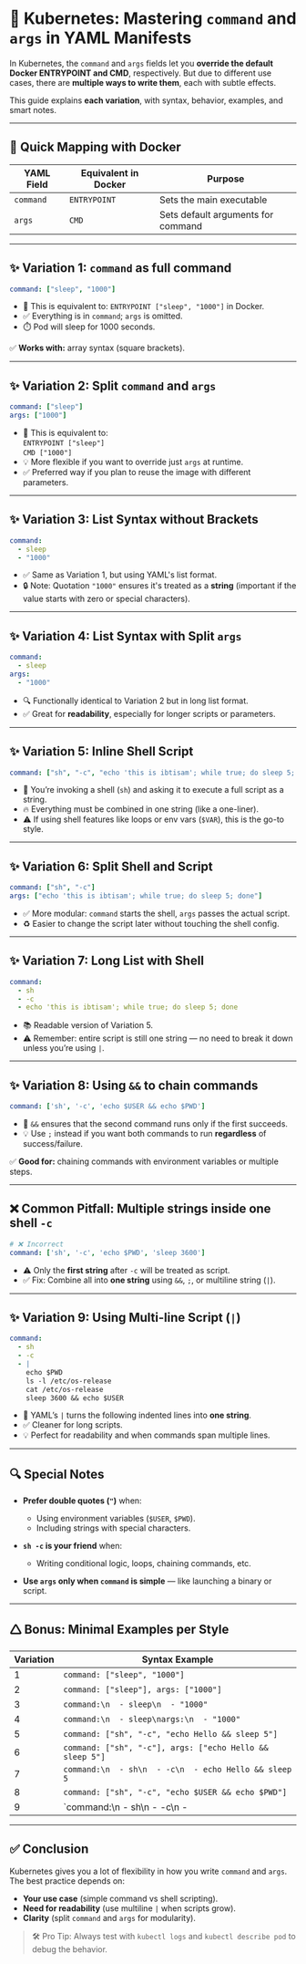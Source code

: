 # 🧠 Kubernetes: Mastering `command` and `args` in YAML Manifests

In Kubernetes, the `command` and `args` fields let you **override the default Docker ENTRYPOINT and CMD**, respectively. But due to different use cases, there are **multiple ways to write them**, each with subtle effects.

This guide explains **each variation**, with syntax, behavior, examples, and smart notes.

---

## 📌 Quick Mapping with Docker

| YAML Field  | Equivalent in Docker | Purpose                              |
|-------------|----------------------|--------------------------------------|
| `command`   | `ENTRYPOINT`         | Sets the main executable             |
| `args`      | `CMD`                | Sets default arguments for command   |

---

## ✨ Variation 1: `command` as full command

```yaml
command: ["sleep", "1000"]
```

- 🧠 This is equivalent to: `ENTRYPOINT ["sleep", "1000"]` in Docker.
- ✅ Everything is in `command`; `args` is omitted.
- ⏱️ Pod will sleep for 1000 seconds.

✅ **Works with:** array syntax (square brackets).

---

## ✨ Variation 2: Split `command` and `args`

```yaml
command: ["sleep"]
args: ["1000"]
```

- 🧠 This is equivalent to:  
  `ENTRYPOINT ["sleep"]`  
  `CMD ["1000"]`
- 💡 More flexible if you want to override just `args` at runtime.
- ✅ Preferred way if you plan to reuse the image with different parameters.

---

## ✨ Variation 3: List Syntax without Brackets

```yaml
command:
  - sleep
  - "1000"
```

- ✅ Same as Variation 1, but using YAML's list format.
- 🔒 Note: Quotation `"1000"` ensures it's treated as a **string** (important if the value starts with zero or special characters).

---

## ✨ Variation 4: List Syntax with Split `args`

```yaml
command:
  - sleep
args:
  - "1000"
```

- 🔍 Functionally identical to Variation 2 but in long list format.
- ✅ Great for **readability**, especially for longer scripts or parameters.

---

## ✨ Variation 5: Inline Shell Script

```yaml
command: ["sh", "-c", "echo 'this is ibtisam'; while true; do sleep 5; done"]
```

- 🧠 You’re invoking a shell (`sh`) and asking it to execute a full script as a string.
- 🔥 Everything must be combined in one string (like a one-liner).
- ⚠️ If using shell features like loops or env vars (`$VAR`), this is the go-to style.

---

## ✨ Variation 6: Split Shell and Script

```yaml
command: ["sh", "-c"]
args: ["echo 'this is ibtisam'; while true; do sleep 5; done"]
```

- ✅ More modular: `command` starts the shell, `args` passes the actual script.
- ♻️ Easier to change the script later without touching the shell config.

---

## ✨ Variation 7: Long List with Shell

```yaml
command:
  - sh
  - -c
  - echo 'this is ibtisam'; while true; do sleep 5; done
```

- 📚 Readable version of Variation 5.
- ⚠️ Remember: entire script is still one string — no need to break it down unless you’re using `|`.

---

## ✨ Variation 8: Using `&&` to chain commands

```yaml
command: ['sh', '-c', 'echo $USER && echo $PWD']
```

- 🧠 `&&` ensures that the second command runs only if the first succeeds.
- 💡 Use `;` instead if you want both commands to run **regardless** of success/failure.

✅ **Good for:** chaining commands with environment variables or multiple steps.

---

## ❌ Common Pitfall: Multiple strings inside one shell `-c`

```yaml
# ❌ Incorrect
command: ['sh', '-c', 'echo $PWD', 'sleep 3600']
```

- ⚠️ Only the **first string** after `-c` will be treated as script.
- ✅ Fix: Combine all into **one string** using `&&`, `;`, or multiline string (`|`).

---

## ✨ Variation 9: Using Multi-line Script (`|`)

```yaml
command:
  - sh
  - -c
  - |
    echo $PWD
    ls -l /etc/os-release
    cat /etc/os-release
    sleep 3600 && echo $USER
```

- 📜 YAML’s `|` turns the following indented lines into **one string**.
- ✅ Cleaner for long scripts.
- 💡 Perfect for readability and when commands span multiple lines.

---

## 🔍 Special Notes

- **Prefer double quotes (`"`)** when:
  - Using environment variables (`$USER`, `$PWD`).
  - Including strings with special characters.
  
- **`sh -c` is your friend** when:
  - Writing conditional logic, loops, chaining commands, etc.
  
- **Use `args` only when `command` is simple** — like launching a binary or script.

---

## 🛆 Bonus: Minimal Examples per Style

| Variation | Syntax Example |
|----------|----------------|
| 1 | `command: ["sleep", "1000"]` |
| 2 | `command: ["sleep"], args: ["1000"]` |
| 3 | `command:\n  - sleep\n  - "1000"` |
| 4 | `command:\n  - sleep\nargs:\n  - "1000"` |
| 5 | `command: ["sh", "-c", "echo Hello && sleep 5"]` |
| 6 | `command: ["sh", "-c"], args: ["echo Hello && sleep 5"]` |
| 7 | `command:\n  - sh\n  - -c\n  - echo Hello && sleep 5` |
| 8 | `command: ["sh", "-c", "echo $USER && echo $PWD"]` |
| 9 | `command:\n  - sh\n  - -c\n  - |\n    echo $PWD\n    sleep 3600` |

---

## ✅ Conclusion

Kubernetes gives you a lot of flexibility in how you write `command` and `args`. The best practice depends on:

- **Your use case** (simple command vs shell scripting).
- **Need for readability** (use multiline `|` when scripts grow).
- **Clarity** (split `command` and `args` for modularity).

> 🛠️ Pro Tip: Always test with `kubectl logs` and `kubectl describe pod` to debug the behavior.


